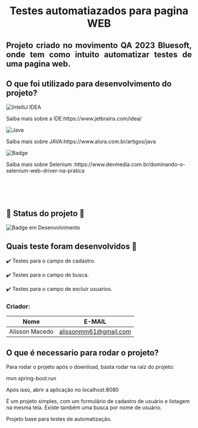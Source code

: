 <h1 align="center"> Testes automatiazados para pagina WEB </h1>

<h2 align="justify">Projeto criado no movimento QA 2023 Bluesoft, onde tem como intuito automatizar testes de uma pagina web.</h2>



## O que foi utilizado para desenvolvimento do projeto?


![IntelliJ IDEA](https://img.shields.io/badge/IntelliJIDEA-000000.svg?style=for-the-badge&logo=intellij-idea&logoColor=white)
<p> Saiba mais sobre a IDE:https://www.jetbrains.com/idea/</p>

![Java](https://img.shields.io/badge/java-%23ED8B00.svg?style=for-the-badge&logo=java&logoColor=white) 
<p> Saiba mais sobre JAVA:https://www.alura.com.br/artigos/java</p>


![Badge](https://img.shields.io/static/v1?label=Selenium&message=WebDriver&color=blue&style=for-the-badge&logo=Selenium)
<p> Saiba mais sobre Selenium :https://www.devmedia.com.br/dominando-o-selenium-web-driver-na-pratica</p>

<br><br><br>
##  :construction: Status do projeto  :construction:
  ![Badge em Desenvolvimento](http://img.shields.io/static/v1?label=STATUS&message=EM%20DESENVOLVIMENTO&color=GREEN&style=for-the-badge) 


## Quais teste foram desenvolvidos 📑

✔️ Testes para o campo de cadastro.

✔️ Testes para o campo de busca.

✔️ Testes para o campo de excluir usuarios.


### Criador: 
|Nome|E-MAIL|
| -------- | -------- | 
|Alisson Macedo|alissonmm61@gmail.com|


## O que é necessario para rodar o projeto?

Para rodar o projeto após o download, basta rodar na raíz do projeto:

mvn spring-boot:run

Após isso, abrir a aplicação no localhost:8080

É um projeto simples, com um formulário de cadastro de usuário e listagem na mesma tela.
Existe também uma busca por nome de usuário.

Projeto base para testes de automatização.
